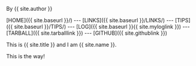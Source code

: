 By {{ site.author }}

[HOME]({{ site.baseurl }}/) --- [LINKS]({{ site.baseurl }}/LINKS/) --- [TIPS]({{ site.baseurl }}/TIPS/) --- [LOG]({{ site.baseurl }}{{ site.myloglink }}) --- [TARBALL]({{ site.tarballlink }}) --- [GITHUB]({{ site.githublink }})

This is {{ site.title }} and I am {{ site.name }}.

This is the way!